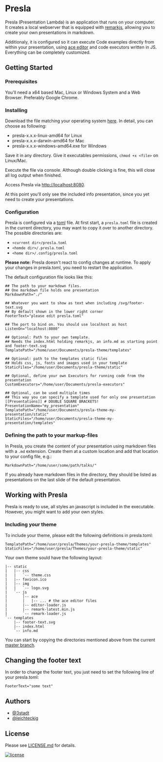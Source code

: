 # Presla

Presla (Presentation Lambda) is an application that runs on your computer. It creates a local webserver that is equipped with [remarkjs](https://remarkjs.com/), allowing you to create your own presentations in markdown.

Additionaly, it is configured so it can execute Code examples directly from within your presentation, using [ace editor](https://ace.c9.io/) and code executors written in JS. Everything can be completely customized.


## Getting Started

### Prerequisites

You'll need a x64 based Mac, Linux or Windows System and a Web Browser. Preferably Google Chrome.

### Installing

Download the file matching your operating system [here](https://github.com/3stadt/presla/releases). In detail, you can choose as following:

* presla-x.x.x-linux-amd64 for Linux
* presla-x.x.x-darwin-amd64 for Mac
* presla-x.x.x-windows-amd64.exe for Windows

Save it in any directory. Give it executables permissions, `chmod +x <file>` on Linux/Mac.

Execute the file via console. Although double clicking is fine, this will close all log output when finished.

Access Presla via [http://localhost:8080](http://localhost:8080).

At this point you'll only see the included info presentation, since you yet need to create your presentations. 

### Configuration

Presla is configured via a [toml](https://github.com/toml-lang/toml/blob/master/README.md) file. At first start, a `presla.toml` file is created in the current directory, you may want to copy it over to another directory. The possible directories are:

- `<current dir>/presla.toml`
- `<homde dir>/.presla.toml`
- `<home dir>/.config/presla.toml`

**Please note:** Presla doesn't react to config changes at runtime. To apply your changes in presla.toml, you need to restart the application.

The default configuration file looks like this:

```
## The path to your markdown files.
## One markdown file holds one presentation
MarkdownPath="./"

## Whatever you want to show as text when including /svg/footer-text.svg
## By default shown in the lower right corner
FooterText="please edit presla.toml"

## The port to bind on. You should use localhost as host
ListenOn="localhost:8080"

## Optional: Path to your own template.
## Needs the index.html holding remarkjs, an info.md as starting point and footer-text.svg 
TemplatePath="/home/user/Documents/presla-theme/templates"

## Optional: path to the templates static files
## Holds css, js, fonts and images used in your template
StaticFiles="/home/user/Documents/presla-theme/static"

## Optional, define your own Executors for running code from the presentation
CustomExecutors="/home/user/Documents/presla-executors"

## Optional, can be used multiple times
## This way you can specify a template used for only one presentation
[[Presentations]] # DOUBLE SQUARE BRACKETS!
PresentationName="my_presentation"
TemplatePath="/home/user/Documents/presla-theme-my-presentation/static"
StaticFiles="/home/user/Documents/presla-theme-my-presentation/templates"
```

### Defining the path to your markup-files

In Presla, you create the content of your presentation using markdown files with a `.md` extension. Create them at a custom location and add that location to your config file, e.g.:


```
MarkdownPath="/home/user/some/path/talks/"
```

If you already have markdown files in the directory, they should be listed as presentations on the last slide of the default presentation.

## Working with Presla

Presla is ready to use, all styles an javascript is included in the executable. However, you might want to add your own styles.

### Including your theme

To include your theme, please edit the following definitions in presla.toml:

```
TemplatePath="/home/user/presla/Themes/your-presla-theme/templates"
StaticFiles="/home/user/presla/Themes/your-presla-theme/static"
```

Your own theme sould have the following layout:

```
|-- static
|   |-- css
|   |   `-- theme.css
|   |-- favicon.ico
|   |-- img
|   |   `-- logo.svg
|   `-- js
|       |-- ace
|       |   |-- ... # the ace editor files
|       |-- editor-loader.js
|       |-- remark-latest.min.js
|       `-- remark-loader.js
`-- templates
    |-- footer-text.svg
    |-- index.html
    `-- info.md

```

You can start by copying the directories mentioned above from the current [master branch](https://github.com/3stadt/presla).

## Changing the footer text

In order to change the footer text, you just need to set the following line of your presla.toml:

```
FooterText="some text"
```

## Authors

* [@3stadt](https://github.com/3stadt/)
* [@leichteckig](https://github.com/leichteckig/)

## License

Please see [LICENSE.md](https://github.com/3stadt/presla/blob/master/LICENSE.md) for details.

[![license](https://i.creativecommons.org/l/by-sa/4.0/80x15.png)](http://creativecommons.org/licenses/by-sa/4.0/)